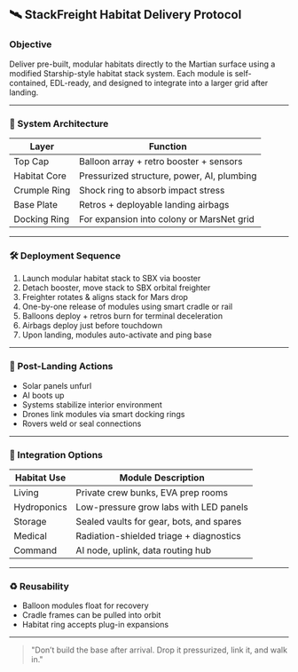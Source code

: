 ## 🛰️ StackFreight Habitat Delivery Protocol

### Objective

Deliver pre-built, modular habitats directly to the Martian surface using a modified Starship-style habitat stack system. Each module is self-contained, EDL-ready, and designed to integrate into a larger grid after landing.

---

### 🚀 System Architecture

| Layer       | Function                                     |
|-------------|----------------------------------------------|
| Top Cap     | Balloon array + retro booster + sensors      |
| Habitat Core| Pressurized structure, power, AI, plumbing   |
| Crumple Ring| Shock ring to absorb impact stress           |
| Base Plate  | Retros + deployable landing airbags          |
| Docking Ring| For expansion into colony or MarsNet grid    |

---

### 🛠️ Deployment Sequence

1. Launch modular habitat stack to SBX via booster  
2. Detach booster, move stack to SBX orbital freighter  
3. Freighter rotates & aligns stack for Mars drop  
4. One-by-one release of modules using smart cradle or rail  
5. Balloons deploy + retros burn for terminal deceleration  
6. Airbags deploy just before touchdown  
7. Upon landing, modules auto-activate and ping base  

---

### 🧱 Post-Landing Actions

- Solar panels unfurl  
- AI boots up  
- Systems stabilize interior environment  
- Drones link modules via smart docking rings  
- Rovers weld or seal connections  

---

### 🧩 Integration Options

| Habitat Use | Module Description |
|-------------|--------------------|
| Living      | Private crew bunks, EVA prep rooms |
| Hydroponics | Low-pressure grow labs with LED panels |
| Storage     | Sealed vaults for gear, bots, and spares |
| Medical     | Radiation-shielded triage + diagnostics |
| Command     | AI node, uplink, data routing hub |

---

### ♻️ Reusability

- Balloon modules float for recovery  
- Cradle frames can be pulled into orbit  
- Habitat ring accepts plug-in expansions  

---

> "Don’t build the base after arrival. Drop it pressurized, link it, and walk in."
